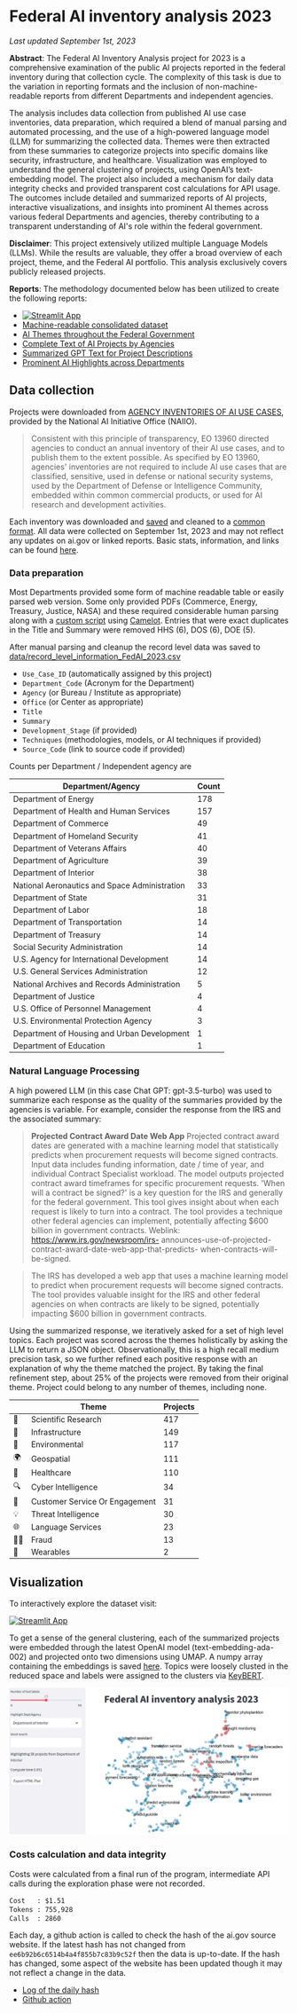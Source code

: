 # Federal AI inventory analysis 2023
_Last updated September 1st, 2023_

**Abstract**: The Federal AI Inventory Analysis project for 2023 is a comprehensive examination of the public AI projects reported in the federal inventory during that collection cycle. The complexity of this task is due to the variation in reporting formats and the inclusion of non-machine-readable reports from different Departments and independent agencies.

The analysis includes data collection from published AI use case inventories, data preparation, which required a blend of manual parsing and automated processing, and the use of a high-powered language model (LLM) for summarizing the collected data. Themes were then extracted from these summaries to categorize projects into specific domains like security, infrastructure, and healthcare. Visualization was employed to understand the general clustering of projects, using OpenAI’s text-embedding model. The project also included a mechanism for daily data integrity checks and provided transparent cost calculations for API usage. The outcomes include detailed and summarized reports of AI projects, interactive visualizations, and insights into prominent AI themes across various federal Departments and agencies, thereby contributing to a transparent understanding of AI's role within the federal government.

**Disclaimer**: This project extensively utilized multiple Language Models (LLMs). While the results are valuable, they offer a broad overview of each project, theme, and the Federal AI portfolio. This analysis exclusively covers publicly released projects.

**Reports**: The methodology documented below has been utilized to create the following reports:

+ [![Streamlit App](https://static.streamlit.io/badges/streamlit_badge_black_white.svg)](https://federal-ai-inventory-analysis-2023.streamlit.app/)
+ [Machine-readable consolidated dataset](data/record_level_information_FedAI_2023.csv)
+ [AI Themes throughout the Federal Government](results/AI_themes.md)
+ [Complete Text of AI Projects by Agencies](results/AI_projects_full_text_by_Department.md)
+ [Summarized GPT Text for Project Descriptions](results/AI_projects_summary_text_by_Department.md)
+ [Prominent AI Highlights across Departments](results/AI_highlights_by_Department.md)


## Data collection

Projects were downloaded from [AGENCY INVENTORIES OF AI USE CASES](https://www.ai.gov/ai-use-case-inventories/), provided by the National AI Initiative Office (NAIIO).

> Consistent with this principle of transparency, EO 13960 directed agencies to conduct an annual inventory of their AI use cases, and to publish them to the extent possible. As specified by EO 13960, agencies' inventories are not required to include AI use cases that are classified, sensitive, used in defense or national security systems, used by the Department of Defense or Intelligence Community, embedded within common commercial products, or used for AI research and development activities.

Each inventory was downloaded and [saved](data/raw_dept_responses/) and cleaned to a [common format](data/cleaned_responses/).
All data were collected on September 1st, 2023 and may not reflect any updates on ai.gov or linked reports.
Basic stats, information, and links can be found [here](data/data_ingestion_statistics_AI_inv.csv).

### Data preparation

Most Departments provided some form of machine readable table or easily parsed web version. Some only provided PDFs (Commerce, Energy, Treasury, Justice, NASA) and these required considerable human parsing along with a [custom script](src/P0_parse_pdf2table.py) using [Camelot](https://github.com/camelot-dev/camelot). Entries that were exact duplicates in the Title and Summary were removed HHS (6), DOS (6), DOE (5).

After manual parsing and cleanup the record level data was saved to [data/record_level_information_FedAI_2023.csv](data/record_level_information_FedAI_2023.csv)

+ `Use_Case_ID` (automatically assigned by this project)
+ `Department_Code` (Acronym for the Department)
+ `Agency` (or Bureau / Institute as appropriate)
+ `Office` (or Center as appropriate)
+ `Title`
+ `Summary`
+ `Development_Stage` (if provided)
+ `Techniques` (methodologies, models, or AI techniques if provided)
+ `Source_Code` (link to source code if provided)

Counts per Department / Independent agency are

| Department/Agency                                        | Count |
|----------------------------------------------------------|-------|
| Department of Energy                                     | 178   |
| Department of Health and Human Services                  | 157   |
| Department of Commerce                                   | 49    |
| Department of Homeland Security                          | 41    |
| Department of Veterans Affairs                           | 40    |
| Department of Agriculture                                | 39    |
| Department of Interior                                   | 38    |
| National Aeronautics and Space Administration            | 33    |
| Department of State                                      | 31    |
| Department of Labor                                      | 18    |
| Department of Transportation                             | 14    |
| Department of Treasury                                   | 14    |
| Social Security Administration                           | 14    |
| U.S. Agency for International Development                | 14    |
| U.S. General Services Administration                     | 12    |
| National Archives and Records Administration             | 5     |
| Department of Justice                                    | 4     |
| U.S. Office of Personnel Management                      | 4     |
| U.S. Environmental Protection Agency                     | 3     |
| Department of Housing and Urban Development              | 1     |
| Department of Education                                  | 1     |

### Natural Language Processing

A high powered LLM (in this case Chat GPT: gpt-3.5-turbo) was used to summarize each response as the quality of the summaries provided by the agencies is variable. For example, consider the response from the IRS and the associated summary:

> **Projected Contract Award Date Web App** Projected contract award dates are generated with a machine learning  model that statistically predicts when procurement requests will become  signed contracts. Input data includes funding information, date / time of  year, and individual Contract Specialist workload. The model outputs  projected contract award timeframes for specific procurement requests.   'When will a contract be signed?' is a key question for the IRS and  generally for the federal government. This tool gives insight about when  each request is likely to turn into a contract. The tool provides a technique  other federal agencies can implement, potentially affecting $600 billion in  government contracts. Weblink: https://www.irs.gov/newsroom/irs- announces-use-of-projected-contract-award-date-web-app-that-predicts- when-contracts-will-be-signed.

> The IRS has developed a web app that uses a machine learning model to predict when procurement requests will become signed contracts. The tool provides valuable insight for the IRS and other federal agencies on when contracts are likely to be signed, potentially impacting $600 billion in government contracts.

Using the summarized response, we iteratively asked for a set of high level topics. Each project was scored across the themes holistically by asking the LLM to return a JSON object. Observationally, this is a high recall medium precision task, so we further refined each positive response with an explanation of why the theme matched the project. By taking the final refinement step, about 25% of the projects were removed from their original theme. Project could belong to any number of themes, including none.

|                  | Theme                             | Projects |
|------------------|----------------------------------|-------|
| 🔬               | Scientific Research              | 417   |
| 🔧               | Infrastructure                   | 149   |
| 🌳               | Environmental                    | 117   |
| 🌍               | Geospatial                       | 111   |
| 🏥               | Healthcare                       | 110   |
| 🔍               | Cyber Intelligence               | 34    |
| 🤝               | Customer Service Or Engagement  | 31    |
| 💡               | Threat Intelligence              | 30    |
| 🌐               | Language Services                | 23    |
| 🕵️‍♂️           | Fraud                            | 13    |
| 📱               | Wearables                        | 2     |


## Visualization

To interactively explore the dataset visit:

[![Streamlit App](https://static.streamlit.io/badges/streamlit_badge_black_white.svg)](https://federal-ai-inventory-analysis-2023.streamlit.app/)

To get a sense of the general clustering, each of the summarized projects were embedded through the latest OpenAI model (text-embedding-ada-002) and projected onto two dimensions using UMAP. A numpy array containing the embeddings is saved [here](data/GPT_embedding.npy). Topics were loosely clusted in the reduced space and labels were assigned to the clusters via [KeyBERT](https://github.com/MaartenGr/KeyBERT).

![Visualization of Federal AI Projects](results/streamlit_demo.jpg)

### Costs calculation and data integrity 

Costs were calculated from a final run of the program, intermediate API calls during the exploration phase were not recorded.

```
Cost   : $1.51
Tokens : 755,928
Calls  : 2860
```

Each day, a github action is called to check the hash of the ai.gov source website. If the latest hash has not changed from `ee6b92b6c6514b4a4f855b7c83b9c52f` then the data is up-to-date. If the hash has changed, some aspect of the website has been updated though it may not reflect a change in the data.

+ [Log of the daily hash](data/ai_gov_md5hash.csv)
+ [Github action](.github/workflows/md5_website_check.yml)
